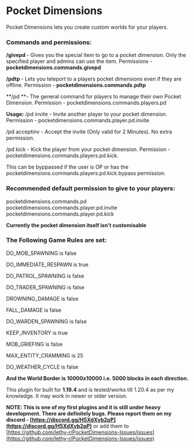 # Pocket Dimensions
Pocket Dimensions lets you create custom worlds for your players.
### Commands and permissions:
**/givepd <playername>** - Gives you the special item to go to a pocket dimension. Only the specified player and admins can use the item. Permissions - **pocketdimensions.commands.givepd**

**/pdtp <playername>** - Lets you teleport to a players pocket dimensions even if they are offline. Permission - **pocketdimensions.commands.pdtp**

**/pd **- The general command for players to manage their own Pocket Dimension. Permission - pocketdimensions.commands.players.pd

**Usage:**
/pd invite <playername> - Invite another player to your pocket dimension. Permission - pocketdimensions.commands.player.pd.invite

/pd acceptinv - Accept the invite (Only valid for 2 Minutes). No extra permission.

/pd kick <player> - Kick the player from your pocket dimension. Permission - pocketdimensions.commands.players.pd.kick.

This can be byppassed if the user is OP or has the pocketdimensions.commands.players.pd.kick.bypass permission.

### **Recommended default permission to give to your players:**
pocketdimensions.commands.pd
pocketdimensions.commands.player.pd.invite
pocketdimensions.commands.player.pd.kick

**Currently the pocket dimension itself isn't customisable**
### The Following Game Rules are set:
DO_MOB_SPAWNING is false

DO_IMMEDIATE_RESPAWN is true

DO_PATROL_SPAWNING is false

DO_TRADER_SPAWNING is false

DROWNING_DAMAGE is false

FALL_DAMAGE is false

DO_WARDEN_SPAWNING is false

KEEP_INVENTORY is true

MOB_GRIEFING is false

MAX_ENTITY_CRAMMING is 25

DO_WEATHER_CYCLE is false


**And the World Border is 10000x10000 i.e. 5000 blocks in each direction.**

This plugin for built for **1.19.4** and is tested/works till 1.20.4 as per my knowledge. It may work in newer or older version.

**NOTE: This is one of my first plugins and it is still under heavy development. There are definitely bugs. Please report them on my discord - [https://discord.gg/H5XdXvb2pP](https://discord.gg/H5XdXvb2pP)** or add them to [https://github.com/lethy-r/PocketDimensions-Issues/issues](https://github.com/lethy-r/PocketDimensions-Issues/issues)
